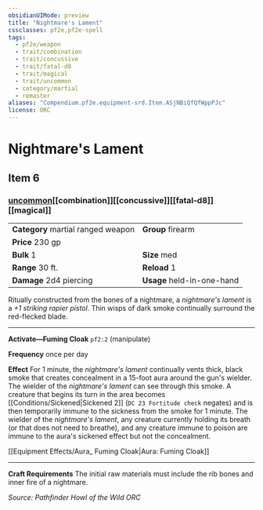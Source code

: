 ```yaml
---
obsidianUIMode: preview
title: "Nightmare's Lament"
cssclasses: pf2e,pf2e-spell
tags:
  - pf2e/weapon
  - trait/combination
  - trait/concussive
  - trait/fatal-d8
  - trait/magical
  - trait/uncommon
  - category/martial
  - remaster
aliases: "Compendium.pf2e.equipment-srd.Item.ASjNBiQfQfWppPJc"
license: ORC
---
```

# Nightmare's Lament
## Item 6
### [uncommon](uncommon "Uncommon Rarity Trait")[[combination]][[concussive]][[fatal-d8]][[magical]]

|  |  |
| -- | -- |
| **Category** martial ranged weapon | **Group** firearm |
| **Price** 230 gp |  |
| **Bulk** 1 | **Size** med |
|**Range** 30 ft.| **Reload** 1|
| **Damage** 2d4 piercing  | **Usage** held-in-one-hand |



Ritually constructed from the bones of a nightmare, a _nightmare's lament_ is a _+1 striking rapier pistol_. Thin wisps of dark smoke continually surround the red-flecked blade.

* * *

**Activate—Fuming Cloak** `pf2:2` (manipulate)

**Frequency** once per day

**Effect** For 1 minute, the _nightmare's lament_ continually vents thick, black smoke that creates concealment in a 15-foot aura around the gun's wielder. The wielder of the _nightmare's lament_ can see through this smoke. A creature that begins its turn in the area becomes [[Conditions/Sickened|Sickened 2]] (`DC 23 Fortitude check` negates) and is then temporarily immune to the sickness from the smoke for 1 minute. The wielder of the _nightmare's lament_, any creature currently holding its breath (or that does not need to breathe), and any creature immune to poison are immune to the aura's sickened effect but not the concealment.

[[Equipment Effects/Aura_ Fuming Cloak|Aura: Fuming Cloak]]

* * *

**Craft Requirements** The initial raw materials must include the rib bones and inner fire of a nightmare.

*Source: Pathfinder Howl of the Wild*
*ORC*